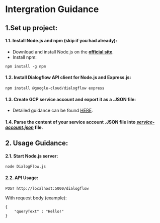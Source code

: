 # Intergration Guidance

## 1.Set up project:

#### 1.1. Install Node.js and npm (skip if you had already):
- Download and install Node.js on the [**official site**](https://nodejs.org/en/download/package-manager).
- Install npm:
```
npm install -g npm
```
#### 1.2. Install Dialogflow API client for Node.js and Express.js:
```
npm install @google-cloud/dialogflow express
```
#### 1.3. Create GCP service account and export it as a .JSON file:
- Detailed guidance can be found [HERE](https://cloud.google.com/iam/docs/service-accounts-create).
#### 1.4. Parse the content of your service account .JSON file into [*service-account.json*](https://github.com/phanxuanquang/AI-Handbook/blob/main/DialogFlow/service-account.json) file.
## 2. Usage Guidance:
#### 2.1. Start Node.js server:
```
node DialogFlow.js
```
#### 2.2. API Usage:
```
POST http://localhost:5000/dialogflow
```
With request body (example):
```
{
    "queryText" : "Hello!"
}
```
